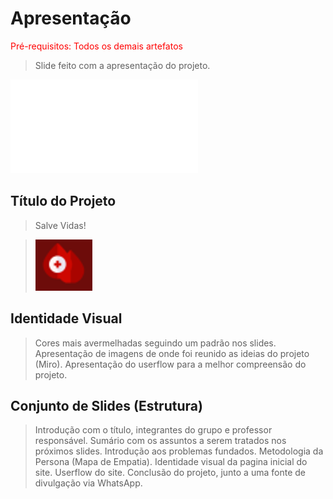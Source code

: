 # Apresentação

<span style="color:red">Pré-requisitos: Todos os demais artefatos</span>

>Slide feito com a apresentação do projeto.

![Slide](images/Doacao_de_Sangue.pdf)

## Título do Projeto
> Salve Vidas!

>![Logo](images/salveVidas.png)


## Identidade Visual 
>Cores mais avermelhadas seguindo um padrão nos slides.
>Apresentação de imagens de onde foi reunido as ideias do projeto (Miro).
>Apresentação do userflow para a melhor compreensão do projeto.

## Conjunto de Slides (Estrutura)
>Introdução com o título, integrantes do grupo e professor responsável.
>Sumário com os assuntos a serem tratados nos próximos slides.
>Introdução aos problemas fundados.
>Metodologia da Persona (Mapa de Empatia).
>Identidade visual da pagina inicial do site.
>Userflow do site.
>Conclusão do projeto, junto a uma fonte de divulgação via WhatsApp.
